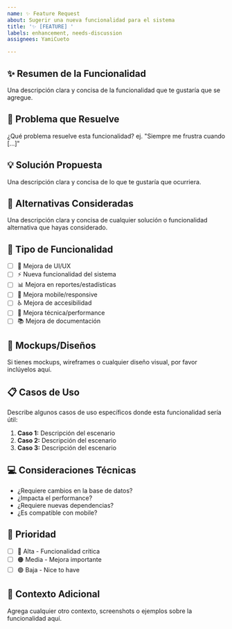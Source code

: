 ```yaml
---
name: ✨ Feature Request
about: Sugerir una nueva funcionalidad para el sistema
title: '✨ [FEATURE] '
labels: enhancement, needs-discussion
assignees: YamiCueto

---
```


## ✨ Resumen de la Funcionalidad
Una descripción clara y concisa de la funcionalidad que te gustaría que se agregue.

## 🎯 Problema que Resuelve
¿Qué problema resuelve esta funcionalidad? ej. "Siempre me frustra cuando [...]"

## 💡 Solución Propuesta
Una descripción clara y concisa de lo que te gustaría que ocurriera.

## 🔄 Alternativas Consideradas
Una descripción clara y concisa de cualquier solución o funcionalidad alternativa que hayas considerado.

## 📱 Tipo de Funcionalidad
- [ ] 🎨 Mejora de UI/UX
- [ ] ⚡ Nueva funcionalidad del sistema
- [ ] 📊 Mejora en reportes/estadísticas
- [ ] 📱 Mejora mobile/responsive
- [ ] ♿ Mejora de accesibilidad
- [ ] 🔧 Mejora técnica/performance
- [ ] 📚 Mejora de documentación

## 🎨 Mockups/Diseños
Si tienes mockups, wireframes o cualquier diseño visual, por favor inclúyelos aquí.

## 📋 Casos de Uso
Describe algunos casos de uso específicos donde esta funcionalidad sería útil:

1. **Caso 1:** Descripción del escenario
2. **Caso 2:** Descripción del escenario
3. **Caso 3:** Descripción del escenario

## 💻 Consideraciones Técnicas
- ¿Requiere cambios en la base de datos?
- ¿Impacta el performance?
- ¿Requiere nuevas dependencias?
- ¿Es compatible con mobile?

## 🎯 Prioridad
- [ ] 🔴 Alta - Funcionalidad crítica
- [ ] 🟠 Media - Mejora importante
- [ ] 🟢 Baja - Nice to have

## 📝 Contexto Adicional
Agrega cualquier otro contexto, screenshots o ejemplos sobre la funcionalidad aquí.